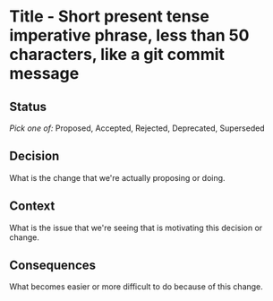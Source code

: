 # Title - Short present tense imperative phrase, less than 50 characters, like a git commit message #

## Status ##
_Pick one of:_ Proposed, Accepted, Rejected, Deprecated, Superseded

## Decision ##
What is the change that we're actually proposing or doing.

## Context ##
What is the issue that we're seeing that is motivating this decision or change.

## Consequences ##
What becomes easier or more difficult to do because of this change.
